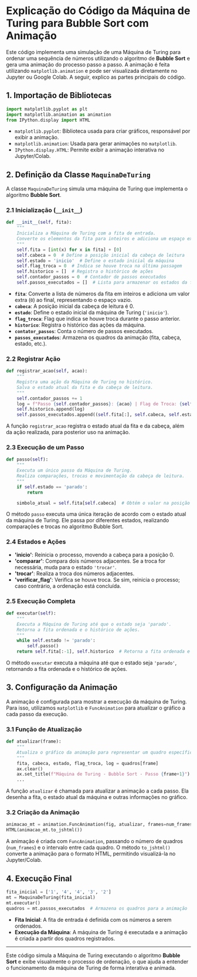 # Explicação do Código da Máquina de Turing para Bubble Sort com Animação

Este código implementa uma simulação de uma Máquina de Turing para ordenar uma sequência de números utilizando o algoritmo de **Bubble Sort** e gera uma animação do processo passo a passo. A animação é feita utilizando `matplotlib.animation` e pode ser visualizada diretamente no Jupyter ou Google Colab. A seguir, explico as partes principais do código.

## 1. **Importação de Bibliotecas**

```python
import matplotlib.pyplot as plt
import matplotlib.animation as animation
from IPython.display import HTML
```

- `matplotlib.pyplot`: Biblioteca usada para criar gráficos, responsável por exibir a animação.
- `matplotlib.animation`: Usada para gerar animações no `matplotlib`.
- `IPython.display.HTML`: Permite exibir a animação interativa no Jupyter/Colab.

## 2. **Definição da Classe `MaquinaDeTuring`**

A classe `MaquinaDeTuring` simula uma máquina de Turing que implementa o algoritmo **Bubble Sort**.

### 2.1 **Inicialização (`__init__`)**

```python
def __init__(self, fita):
    """
    Inicializa a Máquina de Turing com a fita de entrada.
    Converte os elementos da fita para inteiros e adiciona um espaço extra no final.
    """
    self.fita = [int(x) for x in fita] + [0]
    self.cabeca = 0  # Define a posição inicial da cabeça de leitura
    self.estado = 'inicio'  # Define o estado inicial da máquina
    self.flag_troca = 0  # Indica se houve troca na última passagem
    self.historico = []  # Registra o histórico de ações
    self.contador_passos = 0  # Contador de passos executados
    self.passos_executados = []  # Lista para armazenar os estados da fita para animação
```

- **`fita`**: Converte a lista de números da fita em inteiros e adiciona um valor extra (`0`) ao final, representando o espaço vazio.
- **`cabeca`**: A posição inicial da cabeça de leitura é 0.
- **`estado`**: Define o estado inicial da máquina de Turing (`'inicio'`).
- **`flag_troca`**: Flag que indica se houve troca durante o passo anterior.
- **`historico`**: Registra o histórico das ações da máquina.
- **`contator_passos`**: Conta o número de passos executados.
- **`passos_executados`**: Armazena os quadros da animação (fita, cabeça, estado, etc.).

### 2.2 **Registrar Ação**

```python
def registrar_acao(self, acao):
    """
    Registra uma ação da Máquina de Turing no histórico.
    Salva o estado atual da fita e da cabeça de leitura.
    """
    self.contador_passos += 1
    log = f"Passo {self.contador_passos}: {acao} | Flag de Troca: {self.flag_troca}"
    self.historico.append(log)
    self.passos_executados.append((self.fita[:], self.cabeca, self.estado, self.flag_troca, log))
```

A função `registrar_acao` registra o estado atual da fita e da cabeça, além da ação realizada, para posterior uso na animação.

### 2.3 **Execução de um Passo**

```python
def passo(self):
    """
    Executa um único passo da Máquina de Turing.
    Realiza comparações, trocas e movimentação da cabeça de leitura.
    """
    if self.estado == 'parado':
        return

    simbolo_atual = self.fita[self.cabeca]  # Obtém o valor na posição atual da cabeça
```

O método `passo` executa uma única iteração de acordo com o estado atual da máquina de Turing. Ele passa por diferentes estados, realizando comparações e trocas no algoritmo Bubble Sort.

### 2.4 **Estados e Ações**

- **'inicio'**: Reinicia o processo, movendo a cabeça para a posição 0.
- **'comparar'**: Compara dois números adjacentes. Se a troca for necessária, muda para o estado `'trocar'`.
- **'trocar'**: Realiza a troca dos números adjacentes.
- **'verificar_flag'**: Verifica se houve troca. Se sim, reinicia o processo; caso contrário, a ordenação está concluída.

### 2.5 **Execução Completa**

```python
def executar(self):
    """
    Executa a Máquina de Turing até que o estado seja 'parado'.
    Retorna a fita ordenada e o histórico de ações.
    """
    while self.estado != 'parado':
        self.passo()
    return self.fita[:-1], self.historico  # Retorna a fita ordenada e o histórico de ações
```

O método `executar` executa a máquina até que o estado seja `'parado'`, retornando a fita ordenada e o histórico de ações.

## 3. **Configuração da Animação**

A animação é configurada para mostrar a execução da máquina de Turing. Para isso, utilizamos `matplotlib` e `FuncAnimation` para atualizar o gráfico a cada passo da execução.

### 3.1 **Função de Atualização**

```python
def atualizar(frame):
    """
    Atualiza o gráfico da animação para representar um quadro específico do processo.
    """
    fita, cabeca, estado, flag_troca, log = quadros[frame]
    ax.clear()
    ax.set_title(f"Máquina de Turing - Bubble Sort - Passo {frame+1}")
    ...
```

A função `atualizar` é chamada para atualizar a animação a cada passo. Ela desenha a fita, o estado atual da máquina e outras informações no gráfico.

### 3.2 **Criação da Animação**

```python
animacao_mt = animation.FuncAnimation(fig, atualizar, frames=num_frames, interval=500, repeat=False)
HTML(animacao_mt.to_jshtml())
```

A animação é criada com `FuncAnimation`, passando o número de quadros (`num_frames`) e o intervalo entre cada quadro. O método `to_jshtml()` converte a animação para o formato HTML, permitindo visualizá-la no Jupyter/Colab.

## 4. **Execução Final**

```python
fita_inicial = ['1', '4', '4', '3', '2']
mt = MaquinaDeTuring(fita_inicial)
mt.executar()
quadros = mt.passos_executados  # Armazena os quadros para a animação
```

- **Fita Inicial**: A fita de entrada é definida com os números a serem ordenados.
- **Execução da Máquina**: A máquina de Turing é executada e a animação é criada a partir dos quadros registrados.

---

Este código simula a Máquina de Turing executando o algoritmo **Bubble Sort** e exibe visualmente o processo de ordenação, o que ajuda a entender o funcionamento da máquina de Turing de forma interativa e animada.

